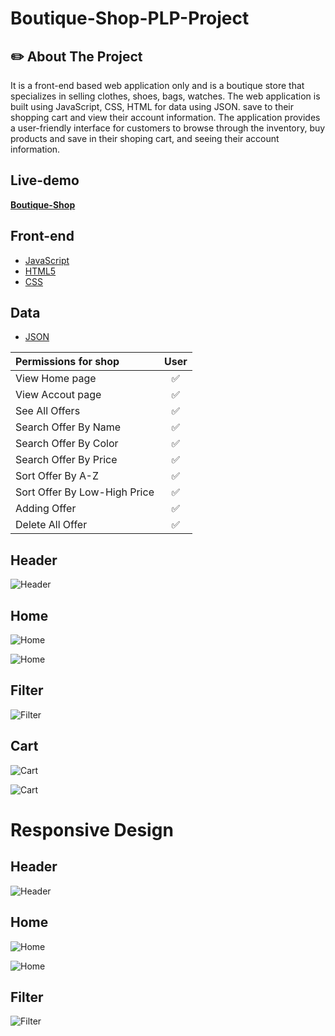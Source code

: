 # Boutique-Shop-PLP-Project

## :pencil2: About The Project 

It is a front-end based web application only and is a boutique store that specializes in selling clothes, shoes, bags, watches. The web application is built using JavaScript, CSS, HTML for data using JSON. save to their shopping cart and view their account information. The application provides a user-friendly interface for customers to browse through the inventory, buy products and save in their shoping cart, and seeing their account information.

## Live-demo

**[Boutique-Shop](https://boutique-shop-plp-project.netlify.app/)**

## Front-end
- [JavaScript](https://developer.mozilla.org/en-US/docs/Web/JavaScript)
- [HTML5](https://developer.mozilla.org/en-US/docs/Glossary/HTML5)
- [CSS](https://developer.mozilla.org/en-US/docs/Web/CSS)

## Data
- [JSON](https://developer.mozilla.org/en-US/docs/Learn/JavaScript/Objects/JSON)


 | **Permissions for shop**    | User |
| :--------------------------    | :---: | 
| View Home page                 | ✅   | 
| View Accout page               | ✅   | 
| See All Offers                 | ✅   | 
| Search Offer By Name           | ✅   |
| Search Offer By Color          | ✅   |
| Search Offer By Price          | ✅   |
| Sort Offer By A-Z              | ✅   |
| Sort Offer By Low-High Price   | ✅   |
| Adding Offer                   | ✅   |  
| Delete All Offer               | ✅   | 

## Header 

![Header](https://github.com/PeterMonev/Boutique-Shop-PLP-Project/blob/main/gitscreeshot/Header.PNG)

## Home 

![Home](https://github.com/PeterMonev/Boutique-Shop-PLP-Project/blob/main/gitscreeshot/Home.PNG)

![Home](https://github.com/PeterMonev/Boutique-Shop-PLP-Project/blob/main/gitscreeshot/Home2.PNG)

## Filter

![Filter](https://github.com/PeterMonev/Boutique-Shop-PLP-Project/blob/main/gitscreeshot/Filters.PNG)

## Cart 

![Cart](https://github.com/PeterMonev/Boutique-Shop-PLP-Project/blob/main/gitscreeshot/Cart.PNG)

![Cart](https://github.com/PeterMonev/Boutique-Shop-PLP-Project/blob/main/gitscreeshot/Cart2.PNG)

# Responsive Design

## Header 

![Header](https://github.com/PeterMonev/Boutique-Shop-PLP-Project/blob/main/gitscreeshot/HeaderResponsive.PNG)

## Home 

![Home](https://github.com/PeterMonev/Boutique-Shop-PLP-Project/blob/main/gitscreeshot/HomeResponsive.PNG)

![Home](https://github.com/PeterMonev/Boutique-Shop-PLP-Project/blob/main/gitscreeshot/HomeResponsive2.PNG)

## Filter

![Filter](https://github.com/PeterMonev/Boutique-Shop-PLP-Project/blob/main/gitscreeshot/FiltersResponsive.PNG)

